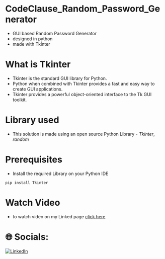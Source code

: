 
# CodeClause_Random_Password_Generator
- GUI based Random Password Generator
- designed in python
- made with Tkinter

# What is Tkinter
- Tkinter is the standard GUI library for Python.
- Python when combined with Tkinter provides a fast and easy way to create GUI applications. 
- Tkinter provides a powerful object-oriented interface to the Tk GUI toolkit.


# Library used
- This solution is made using an open source Python Library - *Tkinter*, *random*

# Prerequisites
- Install the required Library on your Python IDE
```
pip install Tkinter
```
# Watch Video
- to watch video on my Linked page [click here](https://www.linkedin.com/posts/mahith-paul_connections-tkinter-python-activity-7053378435787722753-wFA2?utm_source=share&utm_medium=member_desktop)

# 🌐 Socials:
[![LinkedIn](https://img.shields.io/badge/LinkedIn-%230077B5.svg?logo=linkedin&logoColor=white)](https://www.linkedin.com/in/mahith-paul)
